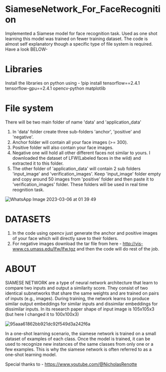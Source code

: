 # SiameseNetwork_For_FaceRecognition
Implemented a Siamese model for face recognition task. Used as one shot learning this model was trained on fewer training dataset. The code is almost self explanatory though a specific type of file system is required. Have a look BELOW-   
# Libraries
Install the libraries on python using - !pip install tensorflow==2.4.1 tensorflow-gpu==2.4.1 opencv-python matplotlib
# File system
There will be two main folder of name 'data' and 'application_data'
1. In 'data' folder create three sub-folders 'anchor', 'positive' and 'negative'.
2. Anchor folder will contain all your face images (>= 300).
3. Positive folder will also contain your face images.
4. Negative one will hold all other different faces not similar to yours. I downloaded the dataset of LFW(Labeled faces in the wild) and extracted it to this folder.
5. The other folder of 'application_data' will contain 2 sub folders 'input_image' and 'verification_images'. Keep 'input_image' folder empty and copy around 50 images from 'positive' folder and then paste it to 'verification_images' folder. These folders will be used in real time reognition task. 

![WhatsApp Image 2023-03-06 at 01 39 49](https://user-images.githubusercontent.com/108794407/222983367-a484a934-092e-4388-9f55-3ee168d8a780.jpg)





# DATASETS
1. In the code using opencv just generate the anchor and positive images of your face which will directly save to their folders.
2. For negative images download the tar file from here - http://vis-www.cs.umass.edu/lfw/lfw.tgz and then the code will do rest of the job.


# ABOUT
SIAMESE NETWORK are a type of neural network architecture that learn to compare two inputs and output a similarity score. They consist of two identical subnetworks that share the same weights and are trained on pairs of inputs (e.g., images). During training, the network learns to produce similar output embeddings for similar inputs and dissimilar embeddings for dissimilar inputs. In its research paper shape of input image is 105x105x3 (but here I changed it to 100x100x3) 

![95aaa61862bb921dc92f549d3a242f6a](https://user-images.githubusercontent.com/108794407/222981916-2dc397aa-4221-4eb3-bd58-21c2334ed027.png)




In a one-shot learning scenario, the siamese network is trained on a small dataset of examples of each class. Once the model is trained, it can be used to recognize new instances of the same classes from only one or a few examples. This is why the siamese network is often referred to as a one-shot learning model.

Special thanks to - https://www.youtube.com/@NicholasRenotte
